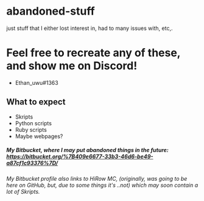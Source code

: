 # abandoned-stuff
just stuff that I either lost interest in, had to many issues with, etc,.


# Feel free to recreate any of these, and show me on Discord!
* Ethan_uwu#1363

## What to expect
* Skripts
* Python scripts
* Ruby scripts
* Maybe webpages?

##### My Bitbucket, where I may put abandoned things in the future: https://bitbucket.org/%7B409e6677-33b3-46d6-be49-a87cf1c93376%7D/
###### My Bitbucket profile also links to HiRow MC, (originally, was going to be here on GitHub, but, due to some things it's ..not) which may soon contain a lot of Skripts.
